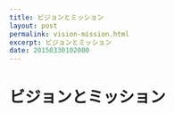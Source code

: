 ```yaml
---
title: ビジョンとミッション
layout: post
permalink: vision-mission.html
excerpt: ビジョンとミッション
date: 20150330102000
---
```

# ビジョンとミッション

